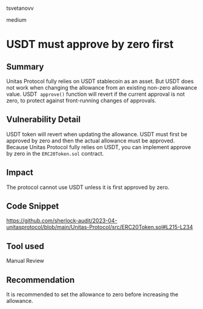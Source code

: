 tsvetanovv

medium

# USDT must approve by zero first

## Summary

Unitas Protocol fully relies on USDT stablecoin as an asset. But  USDT does not work when changing the allowance from an existing non-zero allowance value.
USDT  `approve()` function will revert if the current approval is not zero, to protect against front-running changes of approvals.

## Vulnerability Detail

USDT token will revert when updating the allowance. USDT must first be approved by zero and then the actual allowance must be approved. Because Unitas Protocol fully relies on USDT, you can implement approve by zero in the `ERC20Token.sol` contract.

## Impact

The protocol cannot use USDT unless it is first approved by zero.

## Code Snippet

https://github.com/sherlock-audit/2023-04-unitasprotocol/blob/main/Unitas-Protocol/src/ERC20Token.sol#L215-L234

## Tool used

Manual Review

## Recommendation

It is recommended to set the allowance to zero before increasing the allowance.
